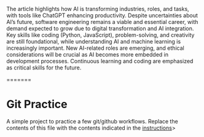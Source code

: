 The article highlights how AI is transforming industries, roles, and tasks, with tools like ChatGPT enhancing productivity. Despite uncertainties about AI’s future, software engineering remains a viable and essential career, with demand expected to grow due to digital transformation and AI integration. Key skills like coding (Python, JavaScript), problem-solving, and creativity are still foundational, while understanding AI and machine learning is increasingly important. New AI-related roles are emerging, and ethical considerations will be crucial as AI becomes more embedded in development processes. Continuous learning and coding are emphasized as critical skills for the future.


=======
# Git Practice
A simple project to practice a few git/github workflows.  Replace the contents of this file with the contents indicated in the [instructions](./instructions.md)> 
